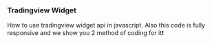 

### Tradingview Widget
How to use tradingview widget api in javascript. Also this code is fully responsive and we show you 2 method of coding for it❗️
